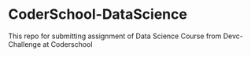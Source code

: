 # CoderSchool-DataScience
This repo for submitting assignment of Data Science Course from Devc-Challenge at Coderschool
